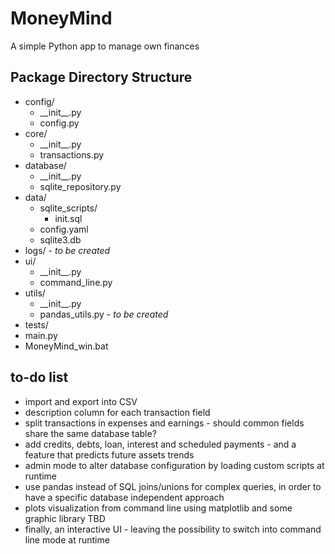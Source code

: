 # MoneyMind
A simple Python app to manage own finances

## Package Directory Structure

- config/
  - \_\_init\_\_.py
  - config.py
- core/
  - \_\_init\_\_.py
  - transactions.py
- database/
  - \_\_init\_\_.py
  - sqlite_repository.py
- data/ 
  - sqlite_scripts/
    - init.sql 
  - config.yaml
  - sqlite3.db
- logs/ - _to be created_
- ui/
  - \_\_init\_\_.py
  - command_line.py
- utils/
  - \_\_init\_\_.py
  - pandas_utils.py - _to be created_
- tests/
- main.py
- MoneyMind_win.bat

## to-do list
- import and export into CSV
- description column for each transaction field
- split transactions in expenses and earnings - should common fields  share the same database table?
- add credits, debts, loan, interest and scheduled payments - and a feature that predicts future assets trends
- admin mode to alter database configuration by loading custom scripts at runtime
- use pandas instead of SQL joins/unions for complex queries, in order to have a specific database independent approach
- plots visualization from command line using matplotlib and some graphic library TBD
- finally, an interactive UI - leaving the possibility to switch into command line mode at runtime 